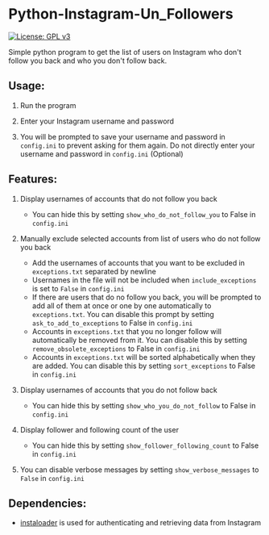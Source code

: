# Python-Instagram-Un_Followers

[![License: GPL v3](https://img.shields.io/badge/License-GPLv3-blue.svg)](https://www.gnu.org/licenses/gpl-3.0)

Simple python program to get the list of users on Instagram who don't follow you back and who you don't follow back.

## Usage:

1. Run the program

2. Enter your Instagram username and password

3. You will be prompted to save your username and password in `config.ini` to prevent asking for them again. Do not
   directly enter your username and password in `config.ini` (Optional)

## Features:

1. Display usernames of accounts that do not follow you back
    - You can hide this by setting `show_who_do_not_follow_you` to False in `config.ini`

2. Manually exclude selected accounts from list of users who do not follow you back
    - Add the usernames of accounts that you want to be excluded in `exceptions.txt` separated by newline
    - Usernames in the file will not be included when `include_exceptions`  is set to `False` in `config.ini`
    - If there are users that do no follow you back, you will be prompted to add all of them at once or one by one
      automatically to `exceptions.txt`. You can disable this prompt by setting `ask_to_add_to_exceptions` to False
      in `config.ini`
    - Accounts in `exceptions.txt` that you no longer follow will automatically be removed from it. You can disable this
      by setting
      `remove_obsolete_exceptions` to False in `config.ini`
    - Accounts in `exceptions.txt` will be sorted alphabetically when they are added. You can disable this by setting
      `sort_exceptions` to False in `config.ini`

3. Display usernames of accounts that you do not follow back
    - You can hide this by setting `show_who_you_do_not_follow` to False in `config.ini`

4. Display follower and following count of the user
    - You can hide this by setting `show_follower_following_count` to False in `config.ini`

5. You can disable verbose messages by setting `show_verbose_messages` to `False` in `config.ini`

## Dependencies:

- [instaloader](https://pypi.org/project/instaloader/) is used for authenticating and retrieving data from Instagram
